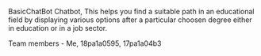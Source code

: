 BasicChatBot
Chatbot, 
This helps you find a suitable path in an educational field by displaying various options after a particular choosen degree either in education or in a job  sector.


Team members - Me, 18pa1a0595, 17pa1a04b3
